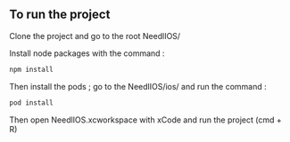 ## To run the project

Clone the project and go to the root NeedlIOS/

Install node packages with the command : 

```bash
npm install
```

Then install the pods ; go to the NeedlIOS/ios/ and run the command :

```bash
pod install
```

Then open NeedlIOS.xcworkspace with xCode and run the project (cmd + R)
